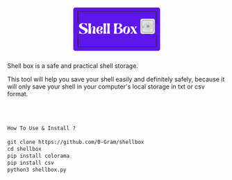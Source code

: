 <h1 align="center">
  <br>
<img src="https://raw.githubusercontent.com/0-Gram/shellbox/main/Shell%20Box.png" width="200px" alt="Nuclei"></center>
</h1>

Shell box is a safe and practical shell storage.

This tool will help you save your shell easily and definitely safely, because it will only save your shell in your computer's local storage in txt or csv format.<p><br></br>


```
How To Use & Install ?

git clone https://github.com/0-Gram/shellbox
cd shellbox
pip install colorama
pip install csv
python3 shellbox.py
```
